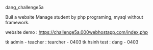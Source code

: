 dang_challenge5a

Buil a website Manage student by php programing, mysql without framework.

website demo : https://challenge5a.000webhostapp.com/index.php

tk admin - teacher : tearcher - 0403
tk hsinh test : dang - 0403
